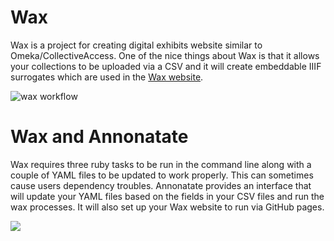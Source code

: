 # Wax
Wax is a project for creating digital exhibits website similar to Omeka/CollectiveAccess. One of the nice things about Wax is that it allows your collections to be uploaded via a CSV and it will create embeddable IIIF surrogates which are used in the [Wax website](https://minicomp.github.io/wax/).

![wax workflow](https://minicomp.github.io/wax/img/wax_workflow.jpg)


# Wax and Annonatate
Wax requires three ruby tasks to be run in the command line along with a couple of YAML files to be updated to work properly. This can sometimes cause users dependency troubles. Annonatate provides an interface that will update your YAML files based on the fields in your CSV files and run the wax processes. It will also set up your Wax website to run via GitHub pages.

![](https://annonatate.github.io/images/wax-6.png)